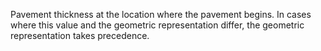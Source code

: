 Pavement thickness at the location where the pavement begins. In cases where this value and the geometric representation differ, the geometric representation takes precedence.
